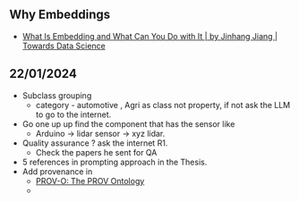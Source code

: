 ## Why Embeddings
- [What Is Embedding and What Can You Do with It | by Jinhang Jiang | Towards Data Science](https://towardsdatascience.com/what-is-embedding-and-what-can-you-do-with-it-61ba7c05efd8)


## 22/01/2024
- Subclass grouping 
	- category - automotive , Agri as class not property, if not ask the LLM to go to the internet. 
-  Go one up up find the component that has the sensor like
	- Arduino -> lidar sensor -> xyz lidar.
- Quality assurance ? ask the internet R1.
	- Check the papers he sent for QA
- 5 references in prompting approach in the Thesis.
- Add provenance in
	- [PROV-O: The PROV Ontology](https://www.w3.org/TR/prov-o/)
	- 